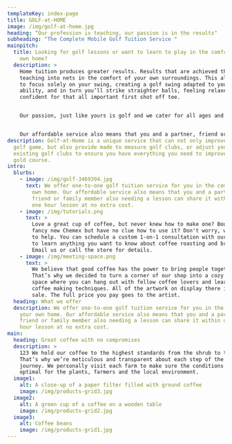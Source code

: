 ```yaml
---
templateKey: index-page
title: GOLF-at-HOME
image: /img/golf-at-home.jpg
heading: “Our profession is teaching, our passion is in the results"
subheading: "The Complete Mobile Golf Tuition Service "
mainpitch:
  title: Looking for golf lessons or want to learn to play in the comfort of your
    own home?
  description: >
    Home tuition produces greater results. Results that are achieved through
    teaching into nets in the comfort of your own surroundings. This allows us
    to focus solely on your swing, creating a golf swing adapted to your
    ability, and in turn you’ll strike straighter balls, feeling relaxed and
    confident for that all important first shot off tee. 


    Our passion, just like yours is golf and we cater for all ages and abilities.


    Our affordable service also means that you and a partner, friend or family member also needing a lesson can share it within our one hour lesson at no extra cost.
description: Golf-at-Home is a unique service that can not only improve your
  golf game, but also provide made to measure golf clubs, or adjust your
  existing golf clubs to ensure you have everything you need to improve on the
  gold course.
intro:
  blurbs:
    - image: /img/golf-3469394.jpg
      text: We offer one-to-one golf tuition service for you in the comfort of your
        own home. Our affordable service also means that you and a partner,
        friend or family member also needing a lesson can share it within our
        one hour lesson at no extra cost.
    - image: /img/tutorials.png
      text: >
        Love a great cup of coffee, but never knew how to make one? Bought a
        fancy new Chemex but have no clue how to use it? Don't worry, we’re here
        to help. You can schedule a custom 1-on-1 consultation with our baristas
        to learn anything you want to know about coffee roasting and brewing.
        Email us or call the store for details.
    - image: /img/meeting-space.png
      text: >
        We believe that good coffee has the power to bring people together.
        That’s why we decided to turn a corner of our shop into a cozy meeting
        space where you can hang out with fellow coffee lovers and learn about
        coffee making techniques. All of the artwork on display there is for
        sale. The full price you pay goes to the artist.
  heading: What we offer
  description: We offer one-to-one golf tuition service for you in the comfort of
    your own home. Our affordable service also means that you and a partner,
    friend or family member also needing a lesson can share it within our one
    hour lesson at no extra cost.
main:
  heading: Great coffee with no compromises
  description: >
    123 We hold our coffee to the highest standards from the shrub to the cup.
    That’s why we’re meticulous and transparent about each step of the coffee’s
    journey. We personally visit each farm to make sure the conditions are
    optimal for the plants, farmers and the local environment.
  image1:
    alt: A close-up of a paper filter filled with ground coffee
    image: /img/products-grid3.jpg
  image2:
    alt: A green cup of a coffee on a wooden table
    image: /img/products-grid2.jpg
  image3:
    alt: Coffee beans
    image: /img/products-grid1.jpg
---
```

